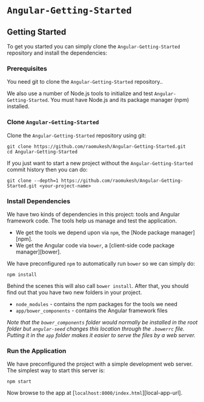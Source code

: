 # `Angular-Getting-Started`

## Getting Started

To get you started you can simply clone the `Angular-Getting-Started` repository and install the dependencies:

### Prerequisites

You need git to clone the `Angular-Getting-Started` repository..

We also use a number of Node.js tools to initialize and test `Angular-Getting-Started`. You must have Node.js
and its package manager (npm) installed.

### Clone `Angular-Getting-Started`

Clone the `Angular-Getting-Started` repository using git:

```
git clone https://github.com/raomukesh/Angular-Getting-Started.git
cd Angular-Getting-Started
```

If you just want to start a new project without the `Angular-Getting-Started` commit history then you can do:

```
git clone --depth=1 https://github.com/raomukesh/Angular-Getting-Started.git <your-project-name>
```


### Install Dependencies

We have two kinds of dependencies in this project: tools and Angular framework code. The tools help
us manage and test the application.

* We get the tools we depend upon via `npm`, the [Node package manager][npm].
* We get the Angular code via `bower`, a [client-side code package manager][bower].

We have preconfigured `npm` to automatically run `bower` so we can simply do:

```
npm install
```

Behind the scenes this will also call `bower install`. After that, you should find out that you have
two new folders in your project.

* `node_modules` - contains the npm packages for the tools we need
* `app/bower_components` - contains the Angular framework files

*Note that the `bower_components` folder would normally be installed in the root folder but
`angular-seed` changes this location through the `.bowerrc` file. Putting it in the `app` folder
makes it easier to serve the files by a web server.*

### Run the Application

We have preconfigured the project with a simple development web server. The simplest way to start
this server is:

```
npm start
```

Now browse to the app at [`localhost:8000/index.html`][local-app-url].